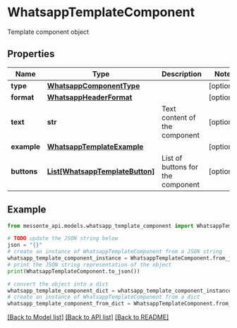 # WhatsappTemplateComponent

Template component object

## Properties

Name | Type | Description | Notes
------------ | ------------- | ------------- | -------------
**type** | [**WhatsappComponentType**](WhatsappComponentType.md) |  | [optional] 
**format** | [**WhatsappHeaderFormat**](WhatsappHeaderFormat.md) |  | [optional] 
**text** | **str** | Text content of the component | [optional] 
**example** | [**WhatsappTemplateExample**](WhatsappTemplateExample.md) |  | [optional] 
**buttons** | [**List[WhatsappTemplateButton]**](WhatsappTemplateButton.md) | List of buttons for the component | [optional] 

## Example

```python
from messente_api.models.whatsapp_template_component import WhatsappTemplateComponent

# TODO update the JSON string below
json = "{}"
# create an instance of WhatsappTemplateComponent from a JSON string
whatsapp_template_component_instance = WhatsappTemplateComponent.from_json(json)
# print the JSON string representation of the object
print(WhatsappTemplateComponent.to_json())

# convert the object into a dict
whatsapp_template_component_dict = whatsapp_template_component_instance.to_dict()
# create an instance of WhatsappTemplateComponent from a dict
whatsapp_template_component_from_dict = WhatsappTemplateComponent.from_dict(whatsapp_template_component_dict)
```
[[Back to Model list]](../README.md#documentation-for-models) [[Back to API list]](../README.md#documentation-for-api-endpoints) [[Back to README]](../README.md)


